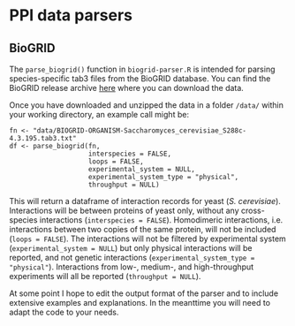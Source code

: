 # PPI data parsers

## BioGRID

The `parse_biogrid()` function in `biogrid-parser.R` is intended for parsing species-specific tab3 files from the BioGRID database. You can find the BioGRID release archive [here](https://downloads.thebiogrid.org/BioGRID/Release-Archive) where you can download the data.

Once you have downloaded and unzipped the data in a folder `/data/` within your working directory, an example call might be:
```
fn <- "data/BIOGRID-ORGANISM-Saccharomyces_cerevisiae_S288c-4.3.195.tab3.txt"
df <- parse_biogrid(fn, 
                    interspecies = FALSE,
                    loops = FALSE,
                    experimental_system = NULL,
                    experimental_system_type = "physical",
                    throughput = NULL)
```
This will return a dataframe of interaction records for yeast (_S. cerevisiae_). Interactions will be between proteins of yeast only, without
any cross-species interactions (`interspecies = FALSE`). Homodimeric interactions, i.e. interactions between two copies of the same protein, will not be included (`loops = FALSE`). The interactions will not be filtered by experimental system (`experimental_system = NULL`) but only physical interactions will be reported, and not genetic interactions (`experimental_system_type = "physical"`). Interactions from low-, medium-, and high-throughput experiments will all be reported (`throughput = NULL`).

At some point I hope to edit the output format of the parser and to include extensive examples and explanations. In the meanttime you will need to adapt the code to your needs. 
